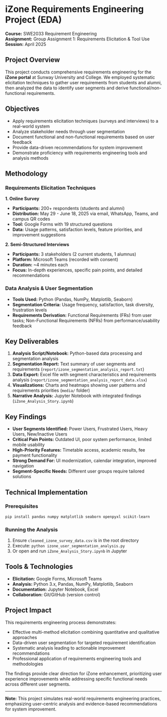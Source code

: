 # iZone Requirements Engineering Project (EDA)

**Course:** SWE2033 Requirement Engineering  
**Assignment:** Group Assignment 1: Requirements Elicitation & Tool Use  
**Session:** April 2025  

## Project Overview

This project conducts comprehensive requirements engineering for the **iZone portal** at Sunway University and College. We employed systematic elicitation techniques to gather user requirements from students and alumni, then analyzed the data to identify user segments and derive functional/non-functional requirements.

## Objectives

- Apply requirements elicitation techniques (surveys and interviews) to a real-world system
- Analyze stakeholder needs through user segmentation
- Document functional and non-functional requirements based on user feedback
- Provide data-driven recommendations for system improvement
- Demonstrate proficiency with requirements engineering tools and analysis methods

## Methodology

### Requirements Elicitation Techniques

**1. Online Survey**
- **Participants:** 200+ respondents (students and alumni)
- **Distribution:** May 29 - June 18, 2025 via email, WhatsApp, Teams, and campus QR codes
- **Tool:** Google Forms with 19 structured questions
- **Data:** Usage patterns, satisfaction levels, feature priorities, and improvement suggestions

**2. Semi-Structured Interviews**
- **Participants:** 3 stakeholders (2 current students, 1 alumnus)
- **Platform:** Microsoft Teams (recorded with consent)
- **Duration:** ~4 minutes each
- **Focus:** In-depth experiences, specific pain points, and detailed recommendations

### Data Analysis & User Segmentation

- **Tools Used:** Python (Pandas, NumPy, Matplotlib, Seaborn)
- **Segmentation Criteria:** Usage frequency, satisfaction, task diversity, frustration levels
- **Requirements Derivation:** Functional Requirements (FRs) from user tasks; Non-Functional Requirements (NFRs) from performance/usability feedback

## Key Deliverables

1. **Analysis Script/Notebook:** Python-based data processing and segmentation analysis
2. **Segmentation Report:** Text summary of user segments and requirements (`report/izone_segmentation_analysis_report.txt`)
3. **Data Export:** Excel file with segment characteristics and requirements analysis (`report/izone_segmentation_analysis_report_data.xlsx`)
4. **Visualizations:** Charts and heatmaps showing user patterns and requirements priorities (`media/` folder)
5. **Narrative Analysis:** Jupyter Notebook with integrated findings (`iZone_Analysis_Story.ipynb`)

## Key Findings

- **User Segments Identified:** Power Users, Frustrated Users, Heavy Users, New/Inactive Users
- **Critical Pain Points:** Outdated UI, poor system performance, limited mobile usability
- **High-Priority Features:** Timetable access, academic results, fee payment functionality
- **Strong Demand For:** UI modernization, calendar integration, improved navigation
- **Segment-Specific Needs:** Different user groups require tailored solutions

## Technical Implementation

### Prerequisites
```bash
pip install pandas numpy matplotlib seaborn openpyxl scikit-learn
```

### Running the Analysis
1. Ensure `cleaned_izone_survey_data.csv` is in the root directory
2. Execute: `python izone_user_segmentation_analysis.py`
3. Or open and run `iZone_Analysis_Story.ipynb` in Jupyter

## Tools & Technologies

- **Elicitation:** Google Forms, Microsoft Teams
- **Analysis:** Python 3.x, Pandas, NumPy, Matplotlib, Seaborn
- **Documentation:** Jupyter Notebook, Excel
- **Collaboration:** Git/GitHub (version control)

## Project Impact

This requirements engineering process demonstrates:
- Effective multi-method elicitation combining quantitative and qualitative approaches
- Data-driven user segmentation for targeted requirement identification
- Systematic analysis leading to actionable improvement recommendations
- Professional application of requirements engineering tools and methodologies

The findings provide clear direction for iZone enhancement, prioritizing user experience improvements while addressing specific functional needs across different user segments.

---

**Note:** This project simulates real-world requirements engineering practices, emphasizing user-centric analysis and evidence-based recommendations for system improvement.
